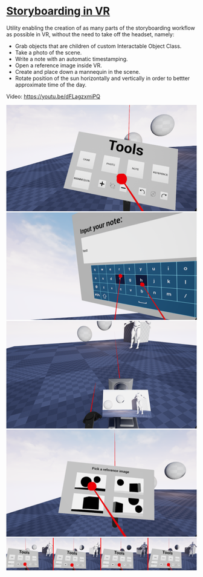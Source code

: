 # [Storyboarding in VR](https://is.czu.cz/zp/index.pl?prehled=vyhledavani;podrobnosti_zp=301289;zp=301289;dinfo_jazyk=1;lang=cz)
Utility enabling the creation of as many parts of the storyboarding workflow as possible in VR, without the need 
to take off the headset, namely:
* Grab objects that are children of custom Interactable Object Class.
* Take a photo of the scene.
* Write a note with an automatic timestamping.
* Open a reference image inside VR.
* Create and place down a mannequin in the scene.
* Rotate position of the sun horizontally and vertically in order to bettter approximate time of the day.

Video: https://youtu.be/dFLagzxmiPQ

![plot](./Screenshots/Menu.png "Main menu")
![plot](./Screenshots/Note.png "Note taking")
![plot](./Screenshots/Photo.png "Taking a photo")
![plot](./Screenshots/Reference.png "Reference images")
![plot](./Screenshots/Splines4.png "Changing position of the sun")
